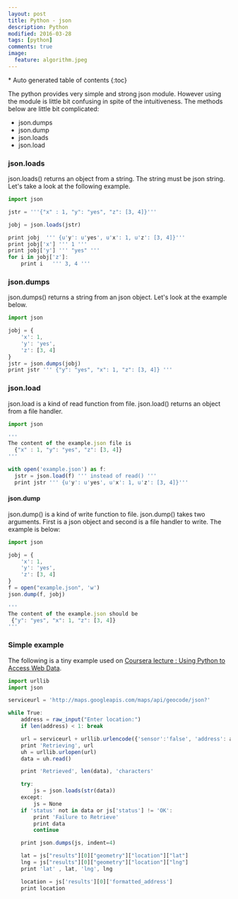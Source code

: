 ```yaml
---
layout: post
title: Python - json
description: Python
modified: 2016-03-28
tags: [python]
comments: true
image:
  feature: algorithm.jpeg
---
```


<section id="table-of-contents" class="toc">
<div id="drawer" markdown="1">
*  Auto generated table of contents
{:toc}
</div>
</section><!-- /#table-of-contents -->


The python provides very simple and strong json module. However using the module is little bit confusing in spite of the intuitiveness.
The methods below are little bit complicated:
- json.dumps
- json.dump
- json.loads
- json.load

### json.loads

json.loads() returns an object from a string. The string must be json string. 
Let's take a look at the following example.

```javascript
import json

jstr = '''{"x" : 1, "y": "yes", "z": [3, 4]}'''

jobj = json.loads(jstr)

print jobj  ''' {u'y': u'yes', u'x': 1, u'z': [3, 4]}'''
print jobj['x'] ''' 1 '''
print jobj['y'] ''' "yes" '''
for i in jobj['z']:
    print i   ''' 3, 4 '''
```

### json.dumps

json.dumps() returns a string from an json object. Let's look at the example below.

```javascript
import json

jobj = {
    'x': 1, 
    'y': 'yes', 
    'z': [3, 4]
}
jstr = json.dumps(jobj)
print jstr ''' {"y": "yes", "x": 1, "z": [3, 4]} '''
```

### json.load

json.load is a kind of read function from file. json.load() returns an object from a file handler.

```javascript
import json

''' 
The content of the example.json file is
  {"x" : 1, "y": "yes", "z": [3, 4]}
'''

with open('example.json') as f:
  jstr = json.load(f) ''' instead of read() '''
  print jstr ''' {u'y': u'yes', u'x': 1, u'z': [3, 4]}'''
```

#### json.dump

json.dump() is a kind of write function to file. json.dump() takes two arguments. First is a json object and second is a file handler to write.
The example is below:

```javascript
import json

jobj = {
    'x': 1, 
    'y': 'yes', 
    'z': [3, 4]
}
f = open("example.json", 'w')
json.dump(f, jobj)

'''
The content of the example.json should be 
 {"y": "yes", "x": 1, "z": [3, 4]}
'''
```

### Simple example

The following is a tiny example used on [Coursera lecture : Using Python to Access Web Data](https://www.coursera.org/learn/python-network-data). 

```javascript
import urllib
import json

serviceurl = 'http://maps.googleapis.com/maps/api/geocode/json?'

while True:
    address = raw_input("Enter location:")
    if len(address) < 1: break

    url = serviceurl + urllib.urlencode({'sensor':'false', 'address': address})
    print 'Retrieving', url
    uh = urllib.urlopen(url)
    data = uh.read()

    print 'Retrieved', len(data), 'characters'

    try:
        js = json.loads(str(data))
    except: 
        js = None
    if 'status' not in data or js['status'] != 'OK':
        print 'Failure to Retrieve'
        print data
        continue

    print json.dumps(js, indent=4)

    lat = js["results"][0]["geometry"]["location"]["lat"]
    lng = js["results"][0]["geometry"]["location"]["lng"]
    print 'lat' , lat, 'lng', lng

    location = js['results'][0]['formatted_address']
    print location
```




















